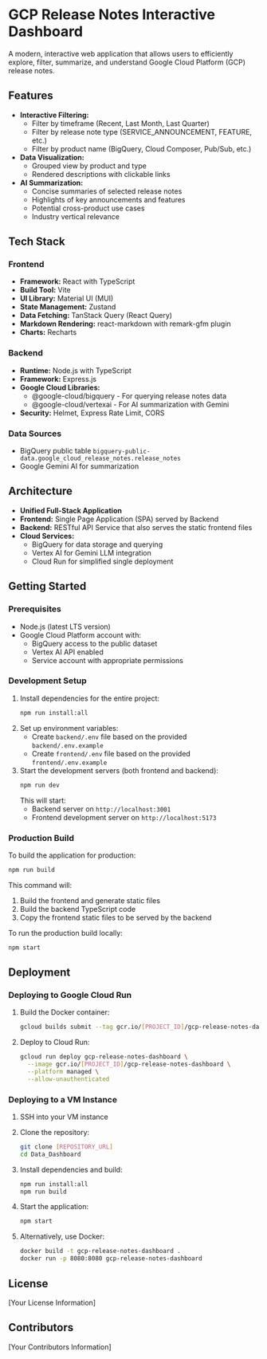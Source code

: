 # GCP Release Notes Interactive Dashboard

A modern, interactive web application that allows users to efficiently explore, filter, summarize, and understand Google Cloud Platform (GCP) release notes.

## Features

- **Interactive Filtering:**
  - Filter by timeframe (Recent, Last Month, Last Quarter)
  - Filter by release note type (SERVICE_ANNOUNCEMENT, FEATURE, etc.)
  - Filter by product name (BigQuery, Cloud Composer, Pub/Sub, etc.)
- **Data Visualization:**
  - Grouped view by product and type
  - Rendered descriptions with clickable links
- **AI Summarization:**
  - Concise summaries of selected release notes
  - Highlights of key announcements and features
  - Potential cross-product use cases
  - Industry vertical relevance

## Tech Stack

### Frontend
- **Framework:** React with TypeScript
- **Build Tool:** Vite
- **UI Library:** Material UI (MUI)
- **State Management:** Zustand
- **Data Fetching:** TanStack Query (React Query)
- **Markdown Rendering:** react-markdown with remark-gfm plugin
- **Charts:** Recharts

### Backend
- **Runtime:** Node.js with TypeScript
- **Framework:** Express.js
- **Google Cloud Libraries:**
  - @google-cloud/bigquery - For querying release notes data
  - @google-cloud/vertexai - For AI summarization with Gemini
- **Security:** Helmet, Express Rate Limit, CORS

### Data Sources
- BigQuery public table `bigquery-public-data.google_cloud_release_notes.release_notes`
- Google Gemini AI for summarization

## Architecture

- **Unified Full-Stack Application**
- **Frontend:** Single Page Application (SPA) served by Backend
- **Backend:** RESTful API Service that also serves the static frontend files
- **Cloud Services:**
  - BigQuery for data storage and querying
  - Vertex AI for Gemini LLM integration
  - Cloud Run for simplified single deployment

## Getting Started

### Prerequisites
- Node.js (latest LTS version)
- Google Cloud Platform account with:
  - BigQuery access to the public dataset
  - Vertex AI API enabled
  - Service account with appropriate permissions

### Development Setup
1. Install dependencies for the entire project:
   ```bash
   npm run install:all
   ```
2. Set up environment variables:
   - Create `backend/.env` file based on the provided `backend/.env.example`
   - Create `frontend/.env` file based on the provided `frontend/.env.example`
3. Start the development servers (both frontend and backend):
   ```bash
   npm run dev
   ```
   This will start:
   - Backend server on `http://localhost:3001`
   - Frontend development server on `http://localhost:5173`

### Production Build
To build the application for production:
```bash
npm run build
```

This command will:
1. Build the frontend and generate static files
2. Build the backend TypeScript code
3. Copy the frontend static files to be served by the backend

To run the production build locally:
```bash
npm start
```

## Deployment

### Deploying to Google Cloud Run

1. Build the Docker container:
   ```bash
   gcloud builds submit --tag gcr.io/[PROJECT_ID]/gcp-release-notes-dashboard
   ```

2. Deploy to Cloud Run:
   ```bash
   gcloud run deploy gcp-release-notes-dashboard \
     --image gcr.io/[PROJECT_ID]/gcp-release-notes-dashboard \
     --platform managed \
     --allow-unauthenticated
   ```

### Deploying to a VM Instance

1. SSH into your VM instance

2. Clone the repository:
   ```bash
   git clone [REPOSITORY_URL]
   cd Data_Dashboard
   ```

3. Install dependencies and build:
   ```bash
   npm run install:all
   npm run build
   ```

4. Start the application:
   ```bash
   npm start
   ```

5. Alternatively, use Docker:
   ```bash
   docker build -t gcp-release-notes-dashboard .
   docker run -p 8080:8080 gcp-release-notes-dashboard
   ```

## License

[Your License Information]

## Contributors

[Your Contributors Information] 